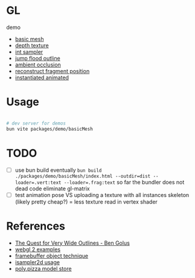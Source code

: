 # GL

demo
- [basic mesh](http://platane.github.io/gl-experiments/demo/basicMesh)
- [depth texture](http://platane.github.io/gl-experiments/demo/depthTexture)
- [int sampler](http://platane.github.io/gl-experiments/demo/intSampler)
- [jump flood outline](http://platane.github.io/gl-experiments/demo/jumpFloodOutline)
- [ambient occlusion](http://platane.github.io/gl-experiments/demo/ambientOcclusion)
- [reconstruct fragment position](http://platane.github.io/gl-experiments/demo/reconstructFragmentPosition)
- [instantiated animated](http://platane.github.io/gl-experiments/demo/instantiatedAnimated)

# Usage

```sh

# dev server for demos
bun vite packages/demo/basicMesh

```

# TODO

- [ ] use bun build eventually
      `bun build ./packages/demo/basicMesh/index.html --outdir=dist --loader=.vert:text --loader=.frag:text`
      so far the bundler does not dead code eliminate gl-matrix
- [ ] test animation pose VS uploading a texture with all instances skeleton (likely pretty cheap?) = less texture read in vertex shader

# References

- [The Quest for Very Wide Outlines - Ben Golus](https://bgolus.medium.com/the-quest-for-very-wide-outlines-ba82ed442cd9)
- [webgl 2 examples](https://github.com/tsherif/webgl2examples)
- [framebuffer object technique](https://www.youtube.com/@osakaandrew/videos)
- [isampler2d usage](https://github.com/aadebdeb/Sample_WebGL2_IntegerTexture)
- [poly.pizza model store](https://poly.pizza/)
